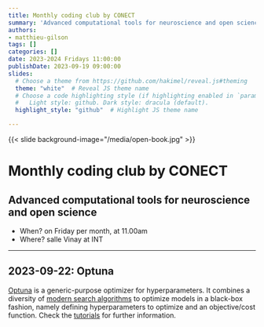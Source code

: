 ```yaml
---
title: Monthly coding club by CONECT
summary: 'Advanced computational tools for neuroscience and open science'
authors:
- matthieu-gilson
tags: []
categories: []
date: 2023-2024 Fridays 11:00:00
publishDate: 2023-09-19 09:00:00
slides:
  # Choose a theme from https://github.com/hakimel/reveal.js#theming
  theme: "white"  # Reveal JS theme name
  # Choose a code highlighting style (if highlighting enabled in `params.toml`)
  #   Light style: github. Dark style: dracula (default).
  highlight_style: "github"  # Highlight JS theme name  

---
```

{{< slide background-image="/media/open-book.jpg" >}}

# Monthly coding club by CONECT
##  Advanced computational tools for neuroscience and open science

* When? on Friday per month, at 11.00am
* Where? salle Vinay at INT

---

## 2023-09-22: Optuna

[Optuna](https://optuna.org/) is a generic-purpose optimizer for hyperparameters. It combines a diversity of [modern search algorithms](https://optuna.readthedocs.io/en/stable/tutorial/10_key_features/003_efficient_optimization_algorithms.html) to optimize models in a black-box fashion, namely defining hyperparameters to optimize and an objective/cost function. Check the [tutorials](https://optuna.readthedocs.io/en/stable/tutorial/index.html) for further information.



